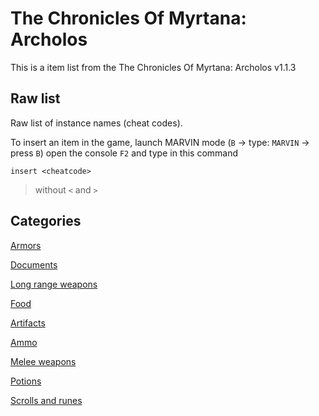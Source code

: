 # The Chronicles Of Myrtana: Archolos
This is a item list from the The Chronicles Of Myrtana: Archolos v1.1.3

## Raw list
Raw list of instance names (cheat codes).

To insert an item in the game, launch MARVIN mode (`B` -> type: `MARVIN` -> press `B`) open the console `F2` and type in this command
```
insert <cheatcode>
```
> without `<` and `>`

## Categories
[Armors](https://github.com/auronen/CoM-itemlist/blob/master/ITM_CAT_ARMOR.md)

[Documents](https://github.com/auronen/CoM-itemlist/blob/master/ITM_CAT_DOCS.md)

[Long range weapons](https://github.com/auronen/CoM-itemlist/blob/master/ITM_CAT_FF.md)

[Food](https://github.com/auronen/CoM-itemlist/blob/master/ITM_CAT_FOOD.md)

[Artifacts](https://github.com/auronen/CoM-itemlist/blob/master/ITM_CAT_MAGIC.md)

[Ammo](https://github.com/auronen/CoM-itemlist/blob/master/ITM_CAT_MUN.md)

[Melee weapons](https://github.com/auronen/CoM-itemlist/blob/master/ITM_CAT_NF.md)

[Potions](https://github.com/auronen/CoM-itemlist/blob/master/ITM_CAT_POTION.md)

[Scrolls and runes](https://github.com/auronen/CoM-itemlist/blob/master/ITM_CAT_RUNE.md)




  

  
  



